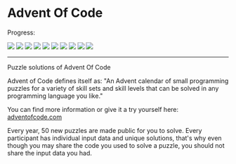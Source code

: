 # Advent Of Code

Progress:<br/>

![](https://img.shields.io/badge/2024%20⭐-0-yellow)
![](https://img.shields.io/badge/2023%20⭐-9-yellow)
![](https://img.shields.io/badge/2022%20⭐-27-yellow)
![](https://img.shields.io/badge/2021%20⭐-6-yellow)
![](https://img.shields.io/badge/2020%20⭐-6-yellow)
![](https://img.shields.io/badge/2019%20⭐-0-yellow)
![](https://img.shields.io/badge/2018%20⭐-0-yellow)
![](https://img.shields.io/badge/2017%20⭐-0-yellow)
![](https://img.shields.io/badge/2016%20⭐-4-yellow)
![](https://img.shields.io/badge/2015%20⭐-50-yellow)

<hr/>

Puzzle solutions of Advent Of Code

Advent of Code defines itself as: "An Advent calendar of small programming puzzles for a variety of skill sets and skill levels that can be solved in any programming language you like."

You can find more information or give it a try yourself here: <a href="https://adventofcode.com/">adventofcode.com</a>

Every year, 50 new puzzles are made public for you to solve. Every participant has individual input data and unique solutions, that's why even though you may share the code you used to solve a puzzle, you should not share the input data you had. 


